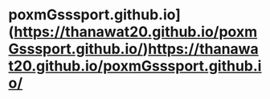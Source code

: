 # poxmGsssport.github.io](https://thanawat20.github.io/poxmGsssport.github.io/)https://thanawat20.github.io/poxmGsssport.github.io/
